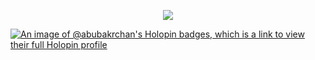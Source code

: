 
 <p align="center">

  <img src="https://capsule-render.vercel.app/api?type=waving&color=gradient&text=Hi 🤍&fontSize=30&height=120&width=100%&section=header"/>
</p></a>

[![An image of @abubakrchan's Holopin badges, which is a link to view their full Holopin profile](https://holopin.me/abubakrchan)](https://holopin.io/@abubakrchan)
